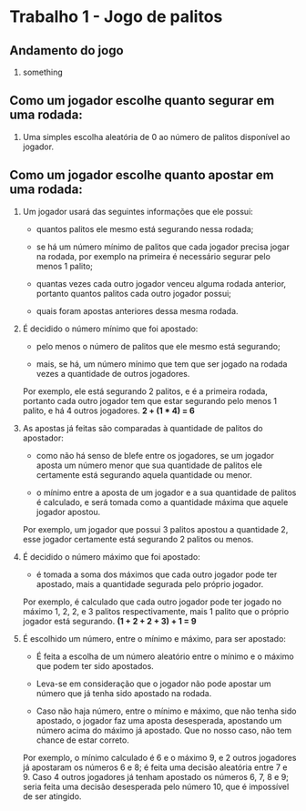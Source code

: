 # Trabalho 1 - Jogo de palitos

## Andamento do jogo

1. something

## Como um jogador escolhe quanto segurar em uma rodada:

1. Uma simples escolha aleatória de 0 ao número de palitos disponível ao jogador.

## Como um jogador escolhe quanto apostar em uma rodada:

1. Um jogador usará das seguintes informações que ele possui:

    - quantos palitos ele mesmo está segurando nessa rodada;
    
    - se há um número mínimo de palitos que cada jogador precisa jogar na rodada,
    por exemplo na primeira é necessário segurar pelo menos 1 palito;
    
    - quantas vezes cada outro jogador venceu alguma rodada anterior,
    portanto quantos palitos cada outro jogador possui;
    
    - quais foram apostas anteriores dessa mesma rodada.
    
2. É decidido o número mínimo que foi apostado:

    - pelo menos o número de palitos que ele mesmo está segurando;
    
    - mais, se há, um número mínimo que tem que ser jogado na rodada vezes a quantidade de outros jogadores.
    
   Por exemplo, ele está segurando 2 palitos, e é a primeira rodada, portanto cada outro jogador tem que
   estar segurando pelo menos 1 palito, e há 4 outros jogadores. **2 + (1 * 4) = 6**
    
3. As apostas já feitas são comparadas à quantidade de palitos do apostador:
    
    - como não há senso de blefe entre os jogadores, se um jogador aposta um número menor que sua quantidade de palitos
    ele certamente está segurando aquela quantidade ou menor.
    
    - o mínimo entre a aposta de um jogador e a sua quantidade de palitos é calculado, e será tomada como a quantidade
    máxima que aquele jogador apostou.
    
   Por exemplo, um jogador que possui 3 palitos apostou a quantidade 2, esse jogador certamente está segurando 2 palitos ou menos.
   
4. É decidido o número máximo que foi apostado:

    - é tomada a soma dos máximos que cada outro jogador pode ter apostado, mais a quantidade segurada pelo próprio jogador.
    
   Por exemplo, é calculado que cada outro jogador pode ter jogado no máximo 1, 2, 2, e 3 palitos respectivamente, mais
   1 palito que o próprio jogador está segurando. **(1 + 2 + 2 + 3) + 1 = 9**
   
5. É escolhido um número, entre o mínimo e máximo, para ser apostado:

    - É feita a escolha de um número aleatório entre o mínimo e o máximo que podem ter sido apostados.
    
    - Leva-se em consideração que o jogador não pode apostar um número que já tenha sido apostado na rodada.
    
    - Caso não haja número, entre o mínimo e máximo, que não tenha sido apostado, o jogador faz uma aposta desesperada,
    apostando um número acima do máximo já apostado. Que no nosso caso, não tem chance de estar correto.
    
   Por exemplo, o mínimo calculado é 6 e o máximo 9, e 2 outros jogadores já apostaram os números 6 e 8;
   é feita uma decisão aleatória entre 7 e 9. Caso 4 outros jogadores já tenham apostado os números 6, 7, 8 e 9;
   seria feita uma decisão desesperada pelo número 10, que é impossível de ser atingido.
